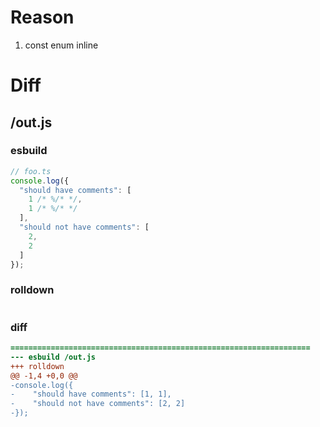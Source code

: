 # Reason
1. const enum inline
# Diff
## /out.js
### esbuild
```js
// foo.ts
console.log({
  "should have comments": [
    1 /* %/* */,
    1 /* %/* */
  ],
  "should not have comments": [
    2,
    2
  ]
});
```
### rolldown
```js

```
### diff
```diff
===================================================================
--- esbuild	/out.js
+++ rolldown	
@@ -1,4 +0,0 @@
-console.log({
-    "should have comments": [1, 1],
-    "should not have comments": [2, 2]
-});

```